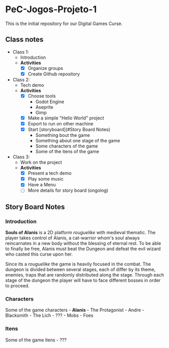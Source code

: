 # PeC-Jogos-Projeto-1  
This is the initial repository for our Digital Games Curse.

## Class notes

- Class 1:
	- Introduction
	- **Activities**
		- [X] Organize groups
		- [X] Create Github repository
- Class 2:
	- Tech demo
	- **Activities**
		- [X] Choose tools
			- Godot Engine
			- Aseprite
			- Gimp
		- [X] Make a simple "Hello World" project
		- [X] Export to run on other machine
		- [X] Start [storyboard](#Story Board Notes)
			- Something bout the game
			- Something about one stage of the game
			- Some characters of the game
			- Some of the itens of the game
- Class 3:
	- Work on the project
	- **Activities**
		- [X] Present a tech demo
		- [X] Play some music
		- [X] Have a Menu
		- [ ] More details for story board (ongoing)

## Story Board Notes
### Introduction
**Souls of Alanis** is a 2D platform _rouguelike_ with medieval thematic. The player takes control of Alanis, a cat-warrior whom's soul always reincarnates in a new body without the blessing of eternal rest. To be able to finally be free, Alanis must beat the Dungeon and defeat the evil wizard who casted this curse upon her.

Since its a _rouguelike_ the game is heavily focused in the combat. The dungeon is divided between several stages, each of differ by its theme, enemies, traps that are randomly distributed along the stage. Through each stage of the dungeon the player will have to face different bosses in order to proceed.
### Characters
Some of the game characters
	- **Alanis** - The Protagonist
	- Andre - Blacksmith
	- The Lich - ???
	- Mobs - Foes

### Itens
Some of the game itens
	- ???
